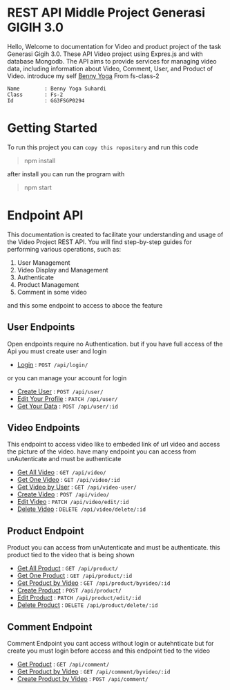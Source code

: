# REST API Middle Project Generasi GIGIH 3.0

Hello, Welcome to documentation for Video and product project of the task Generasi Gigih 3.0. These API Video project using Expres.js and with database Mongodb. The API aims to provide services for managing video data, including information about Video, Comment, User, and Product of Video. introduce my self [Benny Yoga](https://www.linkedin.com/in/bennyyoga/) From fs-class-2


```
Name        : Benny Yoga Suhardi
Class       : Fs-2
Id          : GG3FSGP0294
```


# Getting Started

To run this project you can `copy this repository` and run this code

>npm install

after install you can run the program with 

>npm start

# Endpoint API
This documentation is created to facilitate your understanding and usage of the Video Project REST API. You will find step-by-step guides for performing various operations, such as:

1. User Management
2. Video Display and Management
3. Authenticate
4. Product Management
5. Comment in some video

and this some endpoint to access to aboce the feature 

## User Endpoints

Open endpoints require no Authentication. but if you have full access of the Api you must create user and login

* [Login](Documentation/USER.md) : `POST /api/login/`

or you can manage your account for login

* [Create User](Documentation/USER.md) : `POST /api/user/` 
* [Edit Your Profile](Documentation/USER.md) : `PATCH /api/user/` 
* [Get Your Data](Documentation/USER.md) : `POST /api/user/:id`

## Video Endpoints
This endpoint to access video like to embeded link of url video and access the picture of the video. have many endpoint you can access from unAutenticate and must be authenticate


* [Get All Video](Documentation/VIDEO.md) : `GET /api/video/`
* [Get One Video](Documentation/VIDEO.md) : `GET /api/video/:id`
* [Get Video by User](Documentation/VIDEO.md) : `GET /api/video-user/`
* [Create Video](Documentation/VIDEO.md) : `POST /api/video/`
* [Edit Video](Documentation/VIDEO.md) : `PATCH /api/video/edit/:id`
* [Delete Video](Documentation/VIDEO.md) : `DELETE /api/video/delete/:id`

## Product Endpoint
Product you can access from unAutenticate and must be authenticate. this product tied to the video that is being shown

* [Get All Product](Documentation/PRODUCT.md) : `GET /api/product/`
* [Get One Product](Documentation/PRODUCT.md) : `GET /api/product/:id`
* [Get Product by Video](Documentation/PRODUCT.md) : `GET /api/product/byvideo/:id`
* [Create Product](Documentation/PRODUCT.md) : `POST /api/product/`
* [Edit Product](Documentation/PRODUCT.md) : `PATCH /api/product/edit/:id`
* [Delete Product](Documentation/PRODUCT.md) : `DELETE /api/product/delete/:id`

## Comment Endpoint
Comment Endpoint you cant access without login or autehnticate but for create you must login before access and this endpoint tied to the video

* [Get Product](Documentation/COMMENT.md) : `GET /api/comment/`
* [Get Product by Video](Documentation/COMMENT.md) : `GET /api/comment/byvideo/:id`
* [Create Product by Video](DOCUMENTATION/COMMENT.md) : `POST /api/comment/`
